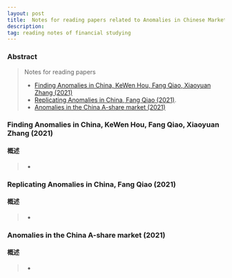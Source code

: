 ```yaml
---
layout: post 
title:  Notes for reading papers related to Anomalies in Chinese Market. 
description:    
tag: reading notes of financial studying
---
```


### Abstract
> Notes for reading papers 
> * [Finding Anomalies in China,
KeWen Hou, Fang Qiao, Xiaoyuan Zhang (2021)](http://cfrc.pbcsf.tsinghua.edu.cn/ueditor/php/upload/file/20210611/1623389943123279.pdf?l=en&y=2022?l=en&y=2021)  
> * [Replicating Anomalies in China,
Fang Qiao (2021)](https://www.cafr-sif.com/2019/2019selected/Replicating%20Anomalies%20in%20China.pdf).
> * [Anomalies in the China A-share market (2021)](https://doi.org/10.1016/j.pacfin.2021.101607) 

### Finding Anomalies in China, KeWen Hou, Fang Qiao, Xiaoyuan Zhang (2021)

#### 概述

> * 

### Replicating Anomalies in China, Fang Qiao (2021)

#### 概述

> * 

### Anomalies in the China A-share market (2021)

#### 概述

> * 
